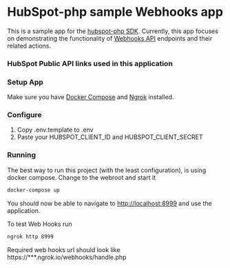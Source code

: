 # HubSpot-php sample Webhooks app

This is a sample app for the [hubspot-php SDK](https://github.com/ryanwinchester/hubspot-php). Currently, this app focuses on demonstrating the functionality of [Webhooks API](https://developers.hubspot.com/docs/methods/webhooks/webhooks-overview) endpoints and their related actions.

### HubSpot Public API links used in this application

### Setup App

Make sure you have [Docker Compose](https://docs.docker.com/compose/) and [Ngrok](https://ngrok.com/) installed.

### Configure

1. Copy .env.template to .env
2. Paste your HUBSPOT_CLIENT_ID and HUBSPOT_CLIENT_SECRET

### Running

The best way to run this project (with the least configuration), is using docker compose.  Change to the webroot and start it

```bash
docker-compose up
```
You should now be able to navigate to [http://localhost:8999](http://localhost:8999) and use the application.

To test Web Hooks run

```bash
ngrok http 8999
```

Required web hooks url should look like https://***.ngrok.io/webhooks/handle.php
